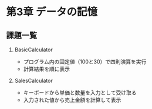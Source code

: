 # 第3章 データの記憶

## 課題一覧

1. BasicCalculator
   - プログラム内の固定値（100と30）で四則演算を実行
   - 計算結果を順に表示

2. SalesCalculator
   - キーボードから単価と数量を入力として受け取る
   - 入力された値から売上金額を計算して表示
